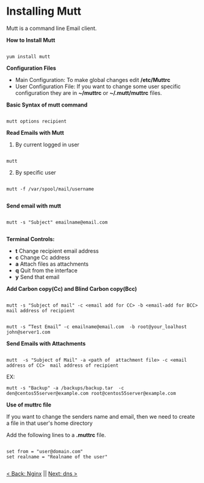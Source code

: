 # Installing Mutt

Mutt is a command line Email client.

**How to Install Mutt**

```

yum install mutt

```

**Configuration Files**

- Main Configuration: To make global changes edit **/etc/Muttrc**
- User Configuration File: If you want to change some user specific configuration they are in **~/muttrc** or **~/.mutt/muttrc** files.

**Basic Syntax of mutt command**

```

mutt options recipient

```

**Read Emails with Mutt**

1. By current logged in user

```

mutt

```

2. By specific user


```

mutt -f /var/spool/mail/username


```


**Send email with mutt**


```

mutt -s "Subject" emailname@email.com


```

**Terminal Controls:**

- **t** Change recipient email address
- **c** Change Cc address
- **a** Attach files as attachments
- **q** Quit from the interface
- **y** Send that email

**Add Carbon copy(Cc) and Blind Carbon copy(Bcc)**

```

mutt -s "Subject of mail" -c <email add for CC> -b <email-add for BCC> mail address of recipient

```


```

mutt -s “Test Email” -c emailname@email.com  -b root@your_loalhost john@server1.com

```

**Send Emails with Attachments**

```

mutt  -s "Subject of Mail" -a <path of  attachment file> -c <email address of CC>  mail address of recipient

```
EX:

```
mutt -s "Backup" -a /backups/backup.tar  -c den@centos55server@example.com root@centos55server@example.com

```

**Use of muttrc file**

If you want to change the senders name and email, then we need to create a file in that user's home directory

Add the following lines to a **.muttrc** file.


```

set from = "user@domain.com"
set realname = "Realname of the user"


```



[< Back: Nginx](https://github.com/sxcdennis/Linux-Guides/blob/master/nginx.md "nginx") || [Next: dns >](https://github.com/sxcdennis/Linux-Guides/blob/master/dns.md "dns")

